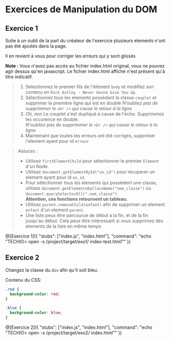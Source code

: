 # Exercices de Manipulation du DOM
 

## Exercice 1

Suite à un oubli de la part du créateur de l'exercice plusieurs elements n'ont pas été ajoutés dans la page.

Il en revient à vous pour corriger les erreurs qui y sont glissés

**Note :** Vous n'avez pas accès au fichier index.html original, vous ne pouvez agir dessus qu'en javascript. Le fichier index.html affiché n'est présent qu'à titre indicatif.


> 1. Selectionnez le premier fils de l'élèment `body` et modifiez son contenu en `Rick Astley - Never Gonna Give You Up`.
> 2. Sélectionnez tous les elements possèdant la classe `couplet` et supprimer la première ligne qui est en double
>    *N'oubliez pas de supprimmer le `<br />` qui cause le retour à la ligne*
> 3. *Oh, non* Le couplet s'est dupliqué à cause de l'écho. Supprimmez les occurence en double.  
>    *N'oubliez pas de supprimmer le `<br />` qui cause le retour à la ligne*
> 4. Maintenant que toutes les erreurs ont été corrigés, supprimer l'element ayant pour id `erreur`

>*Astuces :*
>
> - Utilisez `firstElementChild` pour sélectionner le premier `Element` d'un Node.
> - Utilisez `document.getElementById("un_id")` pour récuperer un element ayant pour id `un_id`.
> - Pour sélectionner tous les elements qui possèdent une classe, utilisez `document.getElementsByClassName("nom_classe")` ou `document.querySelectorAll(".nom_classe")`.  
>   **Attention, ces fonctions retournent un tableau.**
> - Utilisez `parent.removeChild(enfant)` afin de supprimer un element `enfant` d'un element `parent`.
> - Une liste peux être parcourue de début à la fin, et de la fin jusqu'au début. Cela peux être intéressant si vous supprimez des elements de la liste en même temps

@[Exercice 1]({ "stubs": ["index.js", "index.html"], "command": "echo \"TECHIO> open -s /project/target/exo1/ index-test.html\"" })

## Exercice 2

Changez la classe du `div` afin qu'il soit bleu.

Contenu du CSS:

```css
.red {
  background-color: red;
}

.blue {
  background-color: blue;
}
```

@[Exercice 2]({ "stubs": ["index.js", "index.html"], "command": "echo \"TECHIO> open -s /project/target/exo2/ index.html\"" })
